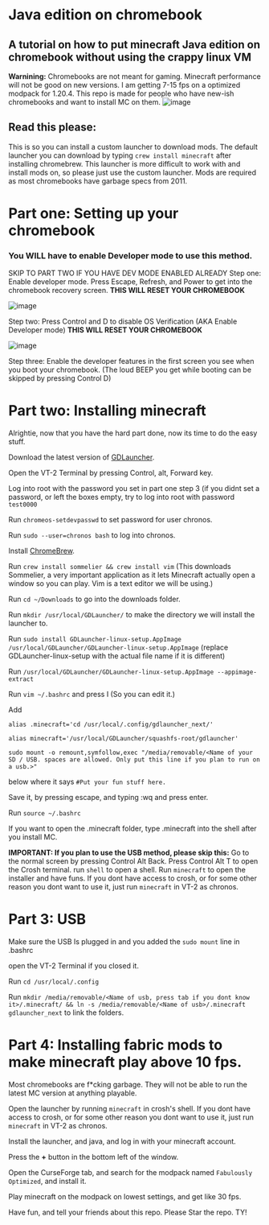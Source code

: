   # Java edition on chromebook
## A tutorial on how to put minecraft Java edition on chromebook without using the crappy linux VM

**Warnining:** Chromebooks are not meant for gaming. Minecraft performance will not be good on new versions. I am getting 7-15 fps on a optimized modpack for 1.20.4. This repo is made for people who have new-ish chromebooks and want to install MC on them.
![image](https://github.com/OddbyteWasTaken/MC-on-chromebook/assets/141666866/a328a927-d2ea-426e-8709-ae525235259f)

## Read this please:
This is so you can install a custom launcher to download mods. The default launcher you can download by typing `crew install minecraft` after installing chromebrew. This launcher is more difficult to work with and install mods on, so please just use the custom launcher. Mods are required as most chromebooks have garbage specs from 2011.


# Part one: Setting up your chromebook
### You WILL have to enable Developer mode to use this method.
SKIP TO PART TWO IF YOU HAVE DEV MODE ENABLED ALREADY
Step one: Enable developer mode. Press Escape, Refresh, and Power to get into the chromebook recovery screen. **THIS WILL RESET YOUR CHROMEBOOK**

![image](https://github.com/OddbyteWasTaken/MC-on-chromebook/assets/141666866/046dba92-e712-49df-b5ff-0b54adca952e)

Step two: Press Control and D to disable OS Verification (AKA Enable Developer mode) **THIS WILL RESET YOUR CHROMEBOOK**

![image](https://github.com/OddbyteWasTaken/MC-on-chromebook/assets/141666866/6cb493db-715a-4d06-9886-d175b4a6b740)

Step three: Enable the developer features in the first screen you see when you boot your chromebook. (The loud BEEP you get while booting can be skipped by pressing Control D)
# Part two: Installing minecraft
Alrightie, now that you have the hard part done, now its time to do the easy stuff.

Download the latest version of [GDLauncher](https://gdlauncher.com/en/download/).

Open the VT-2 Terminal by pressing Control, alt, Forward key.

Log into root with the password you set in part one step 3 (if you didnt set a password, or left the boxes empty, try to log into root with password `test0000`

Run `chromeos-setdevpasswd` to set password for user chronos.

Run `sudo --user=chronos bash` to log into chronos.

Install [ChromeBrew](https://github.com/chromebrew/chromebrew).

Run `crew install sommelier && crew install vim` (This downloads Sommelier, a very important application as it lets Minecraft actually open a window so you can play. Vim is a text editor we will be using.)

Run `cd ~/Downloads` to go into the downloads folder.

Run `mkdir /usr/local/GDLauncher/` to make the directory we will install the launcher to.

Run `sudo install GDLauncher-linux-setup.AppImage /usr/local/GDLauncher/GDLauncher-linux-setup.AppImage` (replace GDLauncher-linux-setup with the actual file name if it is different)

Run `/usr/local/GDLauncher/GDLauncher-linux-setup.AppImage --appimage-extract`

Run `vim ~/.bashrc` and press I (So you can edit it.)

Add
```
alias .minecraft='cd /usr/local/.config/gdlauncher_next/'

alias minecraft='/usr/local/GDLauncher/squashfs-root/gdlauncher'

sudo mount -o remount,symfollow,exec "/media/removable/<Name of your SD / USB. spaces are allowed. Only put this line if you plan to run on a usb.>"
```
below where it says `#Put your fun stuff here.`

Save it, by pressing escape, and typing :wq and press enter.

Run `source ~/.bashrc`

If you want to open the .minecraft folder, type .minecraft into the shell after you install MC.

**IMPORTANT: If you plan to use the USB method, please skip this:** Go to the normal screen by pressing Control Alt Back. Press Control Alt T to open the Crosh terminal. run `shell` to open a shell. Run `minecraft` to open the installer and have funs. If you dont have access to crosh, or for some other reason you dont want to use it, just run `minecraft` in VT-2 as chronos.

# Part 3: USB

Make sure the USB Is plugged in and you added the `sudo mount` line in .bashrc

open the VT-2 Terminal if you closed it.

Run `cd /usr/local/.config`

Run `mkdir /media/removable/<Name of usb, press tab if you dont know it>/.minecraft/ && ln -s /media/removable/<Name of usb>/.minecraft gdlauncher_next` to link the folders.

# Part 4: Installing fabric mods to make minecraft play above 10 fps.
Most chromebooks are f\*cking garbage. They will not be able to run the latest MC version at anything playable.

Open the launcher by running `minecraft` in crosh's shell. If you dont have access to crosh, or for some other reason you dont want to use it, just run `minecraft` in VT-2 as chronos.

Install the launcher, and java, and log in with your minecraft account.

Press the **+** button in the bottom left of the window.

Open the CurseForge tab, and search for the modpack named `Fabulously Optimized`, and install it.

Play minecraft on the modpack on lowest settings, and get like 30 fps.

Have fun, and tell your friends about this repo. Please Star the repo. TY!
